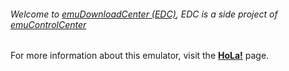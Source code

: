 ###### Welcome to [emuDownloadCenter (EDC)](https://github.com/PhoenixInteractiveNL/emuDownloadCenter/wiki/), EDC is a side project of [emuControlCenter](https://github.com/PhoenixInteractiveNL/emuControlCenter/wiki/)

For more information about this emulator, visit the [**HoLa!**](https://github.com/PhoenixInteractiveNL/emuDownloadCenter/wiki/Emulator-hola#menu) page.
